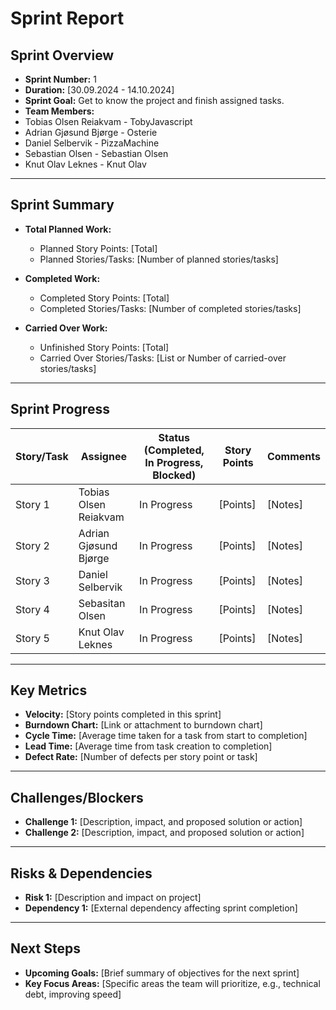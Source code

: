 # **Sprint Report**

## **Sprint Overview**
  - **Sprint Number:** 1
- **Duration:** [30.09.2024 - 14.10.2024]
- **Sprint Goal:** Get to know the project and finish assigned tasks.
- **Team Members:**
- Tobias Olsen Reiakvam - TobyJavascript 
- Adrian Gjøsund Bjørge - Osterie
- Daniel Selbervik - PizzaMachine
- Sebastian Olsen - Sebastian Olsen
- Knut Olav Leknes - Knut Olav

---

## **Sprint Summary**
- **Total Planned Work:** 
  - Planned Story Points: [Total]
  - Planned Stories/Tasks: [Number of planned stories/tasks]

- **Completed Work:**
  - Completed Story Points: [Total]
  - Completed Stories/Tasks: [Number of completed stories/tasks]

- **Carried Over Work:**
  - Unfinished Story Points: [Total]
  - Carried Over Stories/Tasks: [List or Number of carried-over stories/tasks]

---

## **Sprint Progress**
| Story/Task | Assignee              | Status (Completed, In Progress, Blocked) | Story Points | Comments |
|------------|-----------------------|-----------------------------------------|--------------|----------|
| Story 1    | Tobias Olsen Reiakvam | In Progress                             | [Points]     | [Notes]  |
| Story 2    | Adrian Gjøsund Bjørge | In Progress                             | [Points]     | [Notes]  |
| Story 3    | Daniel Selbervik      | In Progress                             | [Points]     | [Notes]  |
| Story 4    | Sebasitan Olsen       | In Progress                             | [Points]     | [Notes]  |
| Story 5    | Knut Olav Leknes      | In Progress                             | [Points]     | [Notes]  |

---

## **Key Metrics**
- **Velocity:** [Story points completed in this sprint]
- **Burndown Chart:** [Link or attachment to burndown chart]
- **Cycle Time:** [Average time taken for a task from start to completion]
- **Lead Time:** [Average time from task creation to completion]
- **Defect Rate:** [Number of defects per story point or task]

---

## **Challenges/Blockers**
- **Challenge 1:** [Description, impact, and proposed solution or action]
- **Challenge 2:** [Description, impact, and proposed solution or action]

---

## **Risks & Dependencies**
- **Risk 1:** [Description and impact on project]
- **Dependency 1:** [External dependency affecting sprint completion]

---

## **Next Steps**
- **Upcoming Goals:** [Brief summary of objectives for the next sprint]
- **Key Focus Areas:** [Specific areas the team will prioritize, e.g., technical debt, improving speed]
